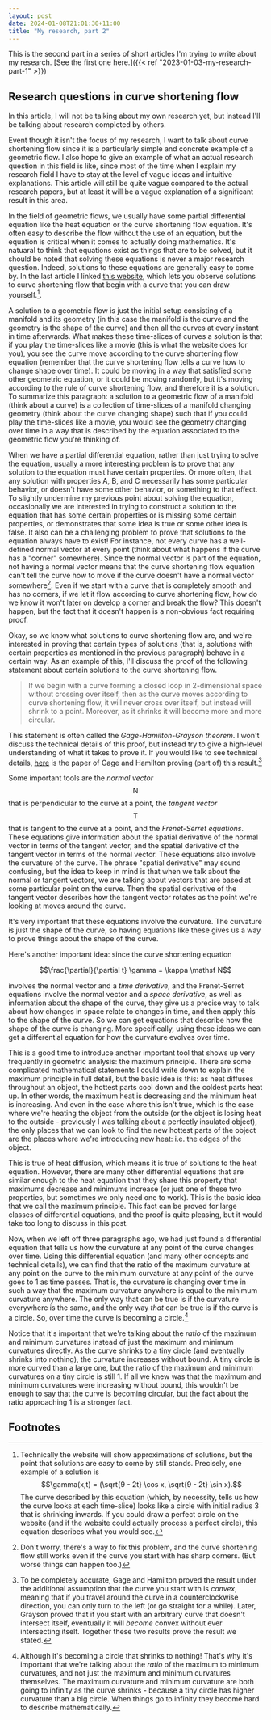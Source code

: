 ```yaml
---
layout: post
date: 2024-01-08T21:01:30+11:00
title: "My research, part 2"
---
```


This is the second part in a series of short articles I'm trying to write about my research.
[See the first one here.]({{< ref "2023-01-03-my-research-part-1" >}})

## Research questions in curve shortening flow

In this article, I will not be talking about my own research yet, but instead I'll be talking about research completed by others.

Event though it isn't the focus of my research, I want to talk about curve shortening flow since it is a particularly simple and concrete example of a geometric flow.
I also hope to give an example of what an actual research question in this field is like, since most of the time when I explain my research field I have to stay at the level of vague ideas and intuitive explanations.
This article will still be quite vague compared to the actual research papers, but at least it will be a vague explanation of a significant result in this area.

In the field of geometric flows, we usually have some partial differential equation like the heat equation or the curve shortening flow equation.
It's often easy to describe the flow without the use of an equation, but the equation is critical when it comes to actually doing mathematics.
It's natuaral to think that equations exist as things that are to be solved, but it should be noted that solving these equations is never a major research question.
Indeed, solutions to these equations are generally easy to come by.
In the last article I linked [this website](https://a.carapetis.com/csf/), which lets you observe solutions to curve shortening flow that begin with a curve that you can draw yourself.[^solutions].

A solution to a geometric flow is just the initial setup consisting of a manifold and its geometry (in this case the manifold is the curve and the geometry is the shape of the curve) and then all the curves at every instant in time afterwards.
What makes these time-slices of curves a solution is that if you play the time-slices like a movie (this is what the website does for you), you see the curve move according to the curve shortening flow equation (remember that the curve shortening flow tells a curve how to change shape over time).
It could be moving in a way that satisfied some other geometric equation, or it could be moving randomly, but it's moving according to the rule of curve shortening flow, and therefore it is a solution.
To summarize this paragraph: a solution to a geometric flow of a manifold (think about a curve) is a collection of time-slices of a manifold changing geometry (think about the curve changing shape) such that if you could play the time-slices like a movie, you would see the geometry changing over time in a way that is described by the equation associated to the geometric flow you're thinking of.

When we have a partial differential equation, rather than just trying to solve the equation, usually a more interesting problem is to prove that any solution to the equation must have certain properties.
Or more often, that any solution with properties A, B, and C necessarily has some particular behavior, or doesn't have some other behavior, or something to that effect.
To slightly undermine my previous point about solving the equation, occasionally we are interested in trying to construct a solution to the equation that has some certain properties or is missing some certain properties, or demonstrates that some idea is true or some other idea is false.
It also can be a challenging problem to prove that solutions to the equation always have to exist!
For instance, not every curve has a well-defined normal vector at every point (think about what happens if the curve has a "corner" somewhere).
Since the normal vector is part of the equation, not having a normal vector means that the curve shortening flow equation can't tell the curve how to move if the curve doesn't have a normal vector somewhere[^normal].
Even if we start with a curve that is completely smooth and has no corners, if we let it flow according to curve shortening flow, how do we know it won't later on develop a corner and break the flow?
This doesn't happen, but the fact that it doesn't happen is a non-obvious fact requiring proof.

Okay, so we know what solutions to curve shortening flow are, and we're interested in proving that certain types of solutions (that is, solutions with certain properties as mentioned in the previous paragraph) behave in a certain way.
As an example of this, I'll discuss the proof of the following statement about certain solutions to the curve shortening flow.

> If we begin with a curve forming a closed loop in 2-dimensional space without crossing over itself, then as the curve moves according to curve shortening flow, it will never cross over itself, but instead will shrink to a point.
> Moreover, as it shrinks it will become more and more circular.

This statement is often called the *Gage-Hamilton-Grayson theorem*.
I won't discuss the technical details of this proof, but instead try to give a high-level understanding of what it takes to prove it.
If you would like to see technical details, [here](https://math.jhu.edu/~js/Math745/gage-hamilton.pdf) is the paper of Gage and Hamilton proving (part of) this result.[^gage_hamilton]

Some important tools are the *normal vector* $$\mathsf N$$ that is perpendicular to the curve at a point, the *tangent vector* $$\mathsf T$$ that is tangent to the curve at a point, and the *Frenet-Serret equations*.
These equations give information about the spatial derivative of the normal vector in terms of the tangent vector, and the spatial derivative of the tangent vector in terms of the normal vector.
These equations also involve the curvature of the curve.
The phrase "spatial derivative" may sound confusing, but the idea to keep in mind is that when we talk about the normal or tangent vectors, we are talking about vectors that are based at some particular point on the curve.
Then the spatial derivative of the tangent vector describes how the tangent vector rotates as the point we're looking at moves around the curve.

It's very important that these equations involve the curvature.
The curvature is just the shape of the curve, so having equations like these gives us a way to prove things about the shape of the curve.

Here's another important idea: since the curve shortening equation

$$\frac{\partial}{\partial t} \gamma = \kappa \mathsf N$$

involves the normal vector and a *time derivative*, and the Frenet-Serret equations involve the normal vector and a *space derivative*, as well as information about the shape of the curve, they give us a precise way to talk about how changes in space relate to changes in time, and then apply this to the shape of the curve.
So we can get equations that describe how the shape of the curve is changing.
More specifically, using these ideas we can get a differential equation for how the curvature evolves over time.

This is a good time to introduce another important tool that shows up very frequently in geometric analysis: the maximum principle.
There are some complicated mathematical statements I could write down to explain the maximum principle in full detail, but the basic idea is this:
as heat diffuses throughout an object, the hottest parts cool down and the coldest parts heat up.
In other words, the maximum heat is decreasing and the minimum heat is increasing.
And even in the case where this isn't true, which is the case where we're heating the object from the outside (or the object is losing heat to the outside - previously I was talking about a perfectly insulated object), the only places that we can look to find the new hottest parts of the object are the places where we're introducing new heat: i.e. the edges of the object.

This is true of heat diffusion, which means it is true of solutions to the heat equation.
However, there are many other differential equations that are similar enough to the heat equation that they share this property that maximums decrease and minimums increase (or just one of these two properties, but sometimes we only need one to work).
This is the basic idea that we call the maximum principle.
This fact can be proved for large classes of differential equations, and the proof is quite pleasing, but it would take too long to discuss in this post.

Now, when we left off three paragraphs ago, we had just found a differential equation that tells us how the curvature at any point of the curve changes over time.
Using this differential equation (and many other concepts and technical details), we can find that the ratio of the maximum curvature at any point on the curve to the minimum curvature at any point of the curve goes to 1 as time passes.
That is, the curvature is changing over time in such a way that the maximum curvature anywhere is equal to the minimum curvature anywhere.
The only way that can be true is if the curvature everywhere is the same, and the only way *that* can be true is if the curve is a circle.
So, over time the curve is becoming a circle.[^circle]

Notice that it's important that we're talking about the *ratio* of the maximum and minimum curvatures instead of just the maximum and minimum curvatures directly.
As the curve shrinks to a tiny circle (and eventually shrinks into nothing), the curvature increases without bound.
A tiny circle is more curved than a large one, but the ratio of the maximum and minimum curvatures on a tiny circle is still 1.
If all we knew was that the maximum and minimum curvatures were increasing without bound, this wouldn't be enough to say that the curve is becoming circular, but the fact about the ratio approaching 1 is a stronger fact.

## Footnotes

[^solutions]: Technically the website will show approximations of solutions, but the point that solutions are easy to come by still stands.
    Precisely, one example of a solution is $$\gamma(x,t) = (\sqrt{9 - 2t} \cos x, \sqrt{9 - 2t} \sin x).$$
    The curve described by this equation (which, by necessity, tells us how the curve looks at each time-slice) looks like a circle with initial radius 3 that is shrinking inwards.
    If you could draw a perfect circle on the website (and if the website could actually process a perfect circle), this equation describes what you would see.

[^normal]: Don't worry, there's a way to fix this problem, and the curve shortening flow still works even if the curve you start with has sharp corners.
    (But worse things can happen too.)

[^gage_hamilton]: To be completely accurate, Gage and Hamilton proved the result under the additional assumption that the curve you start with is *convex*, meaning that if you travel around the curve in a counterclockwise direction, you can only turn to the left (or go straight for a while).
    Later, Grayson proved that if you start with an arbitrary curve that doesn't intersect itself, eventually it will *become* convex without ever intersecting itself.
    Together these two results prove the result we stated.

[^circle]: Although it's becoming a circle that shrinks to nothing!
    That's why it's important that we're talking about the *ratio* of the maximum to minimum curvatures, and not just the maximum and minimum curvatures themselves.
    The maximum curvature and minimum curvature are both going to infinity as the curve shrinks - because a tiny circle has higher curvature than a big circle.
    When things go to infinity they become hard to describe mathematically.


